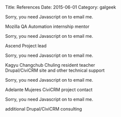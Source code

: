 Title: References
Date: 2015-06-01
Category: galgeek

<script type="text/javascript" language="javascript">
<!--
// Email obfuscator script 2.1 by Tim Williams, University of Arizona
// Random encryption key feature by Andrew Moulden, Site Engineering Ltd
// This code is freeware provided these four comment lines remain intact
// A wizard to generate this code is at http://www.jottings.com/obfuscator/
{ coded = "N8C1QlM@GtilVVH.ZtG"
  key = "NCLfjpJ6HrnDbE01l3WsmUwdQP4ecMg92oFVXR8GzSThkOYZqy5atvIxB7uiAK"
  shift=coded.length
  link=""
  for (i=0; i<coded.length; i++) {
    if (key.indexOf(coded.charAt(i))==-1) {
      ltr = coded.charAt(i)
      link += (ltr)
    }
    else {     
      ltr = (key.indexOf(coded.charAt(i))-shift+key.length) % key.length
      link += (key.charAt(ltr))
    }
  }
document.write("<a href='mailto:"+link+"'>Henrik Skupin</a>")
}
//-->
</script><noscript>Sorry, you need Javascript on to email me.</noscript>
Mozilla QA Automation internship mentor

<script type="text/javascript" language="javascript">
<!--
// Email obfuscator script 2.1 by Tim Williams, University of Arizona
// Random encryption key feature by Andrew Moulden, Site Engineering Ltd
// This code is freeware provided these four comment lines remain intact
// A wizard to generate this code is at http://www.jottings.com/obfuscator/
{ coded = "aF3PbGaP33@CDPha.NMD"
  key = "47PXjuAyCNJeb5iEmodkLOSnlFRBfr80GzhHDM93xWIVavtqZpgcYUsw2TQ6K1"
  shift=coded.length
  link=""
  for (i=0; i<coded.length; i++) {
    if (key.indexOf(coded.charAt(i))==-1) {
      ltr = coded.charAt(i)
      link += (ltr)
    }
    else {     
      ltr = (key.indexOf(coded.charAt(i))-shift+key.length) % key.length
      link += (key.charAt(ltr))
    }
  }
document.write("<a href='mailto:"+link+"'>Lukas Blakk</a>")
}
//-->
</script><noscript>Sorry, you need Javascript on to email me.</noscript>
Ascend Project lead

<script type="text/javascript" language="javascript">
<!--
// Email obfuscator script 2.1 by Tim Williams, University of Arizona
// Random encryption key feature by Andrew Moulden, Site Engineering Ltd
// This code is freeware provided these four comment lines remain intact
// A wizard to generate this code is at http://www.jottings.com/obfuscator/
{ coded = "jGdJ3Qd@Jjj.Gku"
  key = "V0juT1FMot3YIwdrRW54aB8Gi2vAK9kH7zOPUxNQfXChyJbeDcgLESqs6lpmZn"
  shift=coded.length
  link=""
  for (i=0; i<coded.length; i++) {
    if (key.indexOf(coded.charAt(i))==-1) {
      ltr = coded.charAt(i)
      link += (ltr)
    }
    else {     
      ltr = (key.indexOf(coded.charAt(i))-shift+key.length) % key.length
      link += (key.charAt(ltr))
    }
  }
document.write("<a href='mailto:"+link+"'>Michael Conklin</a>")
}
//-->
</script><noscript>Sorry, you need Javascript on to email me.</noscript>
Kagyu Changchub Chuling resident teacher <br />
Drupal/CiviCRM site and other technical support

<script type="text/javascript" language="javascript">
<!--
// Email obfuscator script 2.1 by Tim Williams, University of Arizona
// Random encryption key feature by Andrew Moulden, Site Engineering Ltd
// This code is freeware provided these four comment lines remain intact
// A wizard to generate this code is at http://www.jottings.com/obfuscator/
{ coded = "gckgcHHc4.1m.b1M@ebr1H.Lsb"
  key = "Pc2WjqIyvAlgVXapf1NdKns6FbULSDTuY45tHehzrCBE8R9kM3O7JiGZw0oQxm"
  shift=coded.length
  link=""
  for (i=0; i<coded.length; i++) {
    if (key.indexOf(coded.charAt(i))==-1) {
      ltr = coded.charAt(i)
      link += (ltr)
    }
    else {     
      ltr = (key.indexOf(coded.charAt(i))-shift+key.length) % key.length
      link += (key.charAt(ltr))
    }
  }
document.write("<a href='mailto:"+link+"'>Ken Kelley</a>")
}
//-->
</script><noscript>Sorry, you need Javascript on to email me.</noscript>
Adelante Mujeres CiviCRM project contact

<script type="text/javascript" language="javascript">
<!--
// Email obfuscator script 2.1 by Tim Williams, University of Arizona
// Random encryption key feature by Andrew Moulden, Site Engineering Ltd
// This code is freeware provided these four comment lines remain intact
// A wizard to generate this code is at http://www.jottings.com/obfuscator/
{ coded = "DdfNGJ.ZGNmbta@SEbdD.TIE"
  key = "Yi37B94WGtDowaHg5uTCMmFp0dqXskrL8NQIPbVSAUxjOEenl2zyfRJ1cv6hKZ"
  shift=coded.length
  link=""
  for (i=0; i<coded.length; i++) {
    if (key.indexOf(coded.charAt(i))==-1) {
      ltr = coded.charAt(i)
      link += (ltr)
    }
    else {     
      ltr = (key.indexOf(coded.charAt(i))-shift+key.length) % key.length
      link += (key.charAt(ltr))
    }
  }
document.write("<a href='mailto:"+link+"'>Bethany Lister</a>")
}
//-->
</script><noscript>Sorry, you need Javascript on to email me.</noscript>
additional Drupal/CiviCRM consulting
